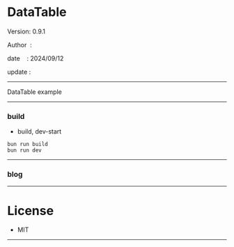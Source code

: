 ﻿# DataTable

 Version: 0.9.1

 Author  :

 date    : 2024/09/12

 update :

***

DataTable example

***
### build

* build, dev-start

```
bun run build
bun run dev
```

***
### blog

***
# License

* MIT

***

